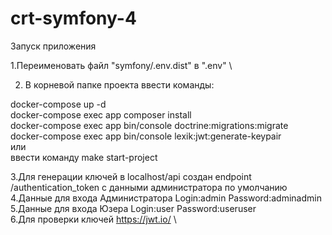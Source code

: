 # crt-symfony-4
Запуск приложения 

1.Переименовать файл "symfony/.env.dist" в ".env" \

2. В корневой папке проекта ввести команды: 


docker-compose up -d \
docker-compose exec app composer install \
docker-compose exec app bin/console doctrine:migrations:migrate \
docker-compose exec app bin/console lexik:jwt:generate-keypair \
или \
ввести команду make start-project


3.Для генерации ключей в localhost/api создан endpoint /authentication_token с данными администратора по умолчанию \
4.Данные для входа Администратора Login:admin Password:adminadmin \
5.Данные для входа Юзера Login:user Password:useruser \
6.Для проверки ключей https://jwt.io/ \


